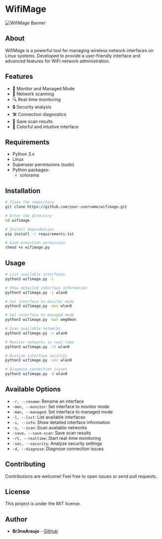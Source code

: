 # WifiMage

![WifiMage Banner](https://i.imgur.com/d84YpdA.png)

## About
WifiMage is a powerful tool for managing wireless network interfaces on Linux systems. Developed to provide a user-friendly interface and advanced features for WiFi network administration.

## Features
- 🎯 Monitor and Managed Mode
- 📡 Network scanning
- 🔍 Real-time monitoring
- 🔒 Security analysis
- 🛠️ Connection diagnostics
- 💾 Save scan results
- 🎨 Colorful and intuitive interface

## Requirements
- Python 3.x
- Linux
- Superuser permissions (sudo)
- Python packages:
  - colorama

## Installation
```bash
# Clone the repository
git clone https://github.com/your-username/wifimage.git

# Enter the directory
cd wifimage

# Install dependencies
pip install -r requirements.txt

# Give execution permission
chmod +x wifimage.py
```

## Usage
```bash
# List available interfaces
python3 wifimage.py -l

# Show detailed interface information
python3 wifimage.py -i wlan0

# Set interface to monitor mode
python3 wifimage.py -mon wlan0

# Set interface to managed mode
python3 wifimage.py -man wmg0mon

# Scan available networks
python3 wifimage.py -s wlan0

# Monitor networks in real-time
python3 wifimage.py -rt wlan0

# Analyze interface security
python3 wifimage.py -sec wlan0

# Diagnose connection issues
python3 wifimage.py -d wlan0
```

## Available Options
- `-r, --rename`: Rename an interface
- `-mon, --monitor`: Set interface to monitor mode
- `-man, --managed`: Set interface to managed mode
- `-l, --list`: List available interfaces
- `-i, --info`: Show detailed interface information
- `-s, --scan`: Scan available networks
- `-save, --save-scan`: Save scan results
- `-rt, --realtime`: Start real-time monitoring
- `-sec, --security`: Analyze security settings
- `-d, --diagnose`: Diagnose connection issues

## Contributing
Contributions are welcome! Feel free to open issues or send pull requests.

## License
This project is under the MIT license.

## Author
- **Br3noAraujo** - [GitHub](https://github.com/your-username)

